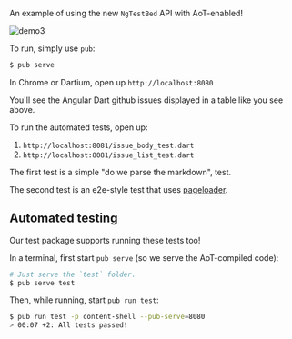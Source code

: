An example of using the new `NgTestBed` API with AoT-enabled!

![demo3](https://cloud.githubusercontent.com/assets/168174/19536743/156845e4-9602-11e6-9f39-b682176b370b.gif)

To run, simply use `pub`:

```bash
$ pub serve
```

In Chrome or Dartium, open up `http://localhost:8080`

You'll see the Angular Dart github issues displayed in a table like you see above.

To run the automated tests, open up:

1. `http://localhost:8081/issue_body_test.dart`
2. `http://localhost:8081/issue_list_test.dart`

The first test is a simple "do we parse the markdown", test.

The second test is an e2e-style test that uses [pageloader][pageloader].

[pageloader]: https://github.com/google/pageloader

## Automated testing

Our test package supports running these tests too!

In a terminal, first start `pub serve` (so we serve the AoT-compiled code):

```bash
# Just serve the `test` folder.
$ pub serve test
```

Then, while running, start `pub run test`:

```bash
$ pub run test -p content-shell --pub-serve=8080    
> 00:07 +2: All tests passed!
```
